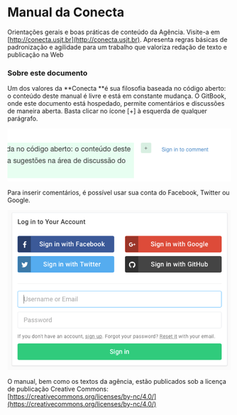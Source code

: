 # Manual da Conecta

Orientações gerais e boas práticas de conteúdo da Agência. Visite-a em [http://conecta.usjt.br](http://conecta.usjt.br). Apresenta regras básicas de padronização e agilidade para um trabalho que valoriza redação de texto e publicação na Web 

### Sobre este documento

Um dos valores da **Conecta **é sua filosofia baseada no código aberto: o conteúdo deste manual é livre e está em constante mudança. O GitBook, onde este documento está hospedado, permite comentários e discussões de maneira aberta. Basta clicar no ícone \[+\] à esquerda de qualquer parágrafo.

![](/assets/inserir_comentario.png)

Para inserir comentários, é possível usar sua conta do Facebook, Twitter ou Google.

![](/assets/comentario_login.png)

O manual, bem como os textos da agência, estão publicados sob a licença de publicação Creative Commons: [https://creativecommons.org/licenses/by-nc/4.0/](https://creativecommons.org/licenses/by-nc/4.0/)

